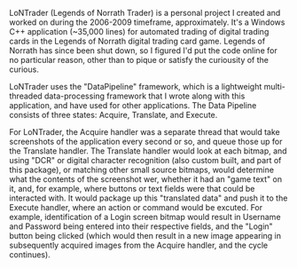 LoNTrader (Legends of Norrath Trader) is a personal project I created and worked on during the 2006-2009 timeframe, approximately. It's a Windows C++ application (~35,000 lines) for automated trading of digital trading cards in the Legends of Norrath digital trading card game. Legends of Norrath has since been shut down, so I figured I'd put the code online for no particular reason, other than to pique or satisfy the curiousity of the curious.

LoNTrader uses the "DataPipeline" framework, which is a lightweight multi-threaded data-processing framework that I wrote along with this application, and have used for other applications. The Data Pipeline consists of three states: Acquire, Translate, and Execute.  

For LoNTrader, the Acquire handler was a separate thread that would take screenshots of the application every second or so, and queue those up for the Translate handler. The Translate handler would look at each bitmap, and using "DCR" or digital character recognition (also custom built, and part of this package), or matching other small source bitmaps, would determine what the contents of the screenshot wer, whether it had an "game text" on it, and, for example, where buttons or text fields were that could be interacted with. It would package up this "translated data" and push it to the Execute handler, where an action or command would be excuted. For example, identification of a Login screen bitmap would result in Username and Password being entered into their respective fields, and the "Login" button being clicked (which would then result in a new image appearing in subsequently acquired images from the Acquire handler, and the cycle continues).

